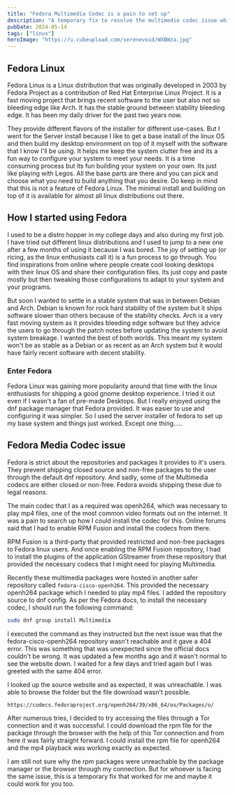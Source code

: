 ```yaml
---
title: "Fedora Multimedia Codec is a pain to set up"
description: "A temporary fix to resolve the multimedia codec issue which is present in fedora"
pubDate: 2024-05-14
tags: ["linux"]
heroImage: "https://u.cubeupload.com/serenevoid/WXBWza.jpg"
---
```

## Fedora Linux
Fedora Linux is a Linux distribution that was originally developed in 2003 by Fedora Project as
a contribution of Red Hat Enterprise Linux Project. It is a fast moving project that brings recent
software to the user but also not so bleeding edge like Arch. It has the stable ground between stability
bleeding edge. It has been my daily driver for the past two years now.

They provide different flavors of the installer for different use-cases. But I went for the Server install
because I like to get a base install of the linux OS and then build my desktop environment on top of it myself with
the software that I know I'll be using. It helps me keep the system clutter free and its a fun way to
configure your system to meet your needs. It is a time consuming process but its fun building
your system on your own. Its just like playing with Legos. All the base parts are there and you can pick and choose
what you need to build anything that you desire. Do keep in mind that this is not a feature of Fedora Linux.
The minimal install and building on top of it is available for almost all linux distributions out there.

## How I started using Fedora
I used to be a distro hopper in my college days and also during my first job. I have tried out different linux
distributions and I used to jump to a new one after a few months of using it because I was bored.
The joy of setting up (or ricing, as the linux enthusiasts call it) is a fun process to go through.
You find inspirations from online where people create cool looking desktops with their linux OS and
share their configuration files. Its just copy and paste mostly but then tweaking those configurations
to adapt to your system and your programs.

But soon I wanted to settle in a stable system that was in between Debian and Arch. Debian is
known for rock hard stability of the system but it ships software slower than others because of
the stability checks. Arch is a very fast moving system as it provides bleeding edge software but
they advice the users to go through the patch notes before updating the system to avoid system breakage.
I wanted the best of both worlds. This meant my system won't be as stable as a Debian or as
recent as an Arch system but it would have fairly recent software with decent stability.

### Enter Fedora

Fedora Linux was gaining more popularity around that time with the linux enthusiasts for shipping
a good gnome desktop experience. I tried it out even if I wasn't a fan of pre-made Desktops.
But I really enjoyed using the dnf package manager that Fedora provided. It was easier to use and
configuring it was simpler. So I used the server installer of fedora to set up my base system and things
just worked. Except one thing.....

## Fedora Media Codec issue
Fedora is strict about the repositories and packages it provides to it's users. They
prevent shipping closed source and non-free packages to the user through the default dnf
repository. And sadly, some of the Multimedia codecs are either closed or non-free. Fedora avoids shipping
these due to legal reasons.

The main codec that I as a required was openh264, which was necessary to play mp4 files, one of
the most common video formats out on the internet. It was a pain to search up how I could
install the codec for this. Online forums said that I had to enable RPM Fusion and install the codecs from there.

RPM Fusion is a third-party that provided restricted and non-free packages to Fedora linux users.
And once enabling the RPM Fusion repository, I had to install the plugins of the application GStreamer from these
repository that provided the necessary codecs that I might need for playing Multimedia.

Recently these multimedia packages were hosted in another safer repository called `fedora-cisco-openh264`.
This provided the necessary openh264 package which I needed to play mp4 files. I added the repository source to dnf config.
As per the Fedora docs, to install the necessary codec, I should run the following command:
```sh
sudo dnf group install Multimedia
```
I executed the command as they instructed but the next issue was that the fedora-cisco-openh264 repository
wasn't reachable and it gave a 404 error. This was something that was unexpected since the official
docs couldn't be wrong. It was updated a few months ago and it wasn't normal to see the website down. I waited for a
few days and tried again but I was greeted with the same 404 error. 

I looked up the source website and as expected, it
was unreachable. I was able to browse the folder but the file download wasn't possible.
```
https://codecs.fedoraproject.org/openh264/39/x86_64/os/Packages/o/
```

After numerous tries, I decided to try accessing the files through a Tor connection and it was successful.
I could download the rpm file for the package through the browser with the help of this Tor connection and
from here it was fairly straight forward. I could install the rpm file for openh264 and the mp4 playback
was working exactly as expected.

I am still not sure why the rpm packages were unreachable by the package manager or the browser through my connection.
But for whoever is facing the same issue, this is a temporary fix that worked for me and maybe it could work for you too.
